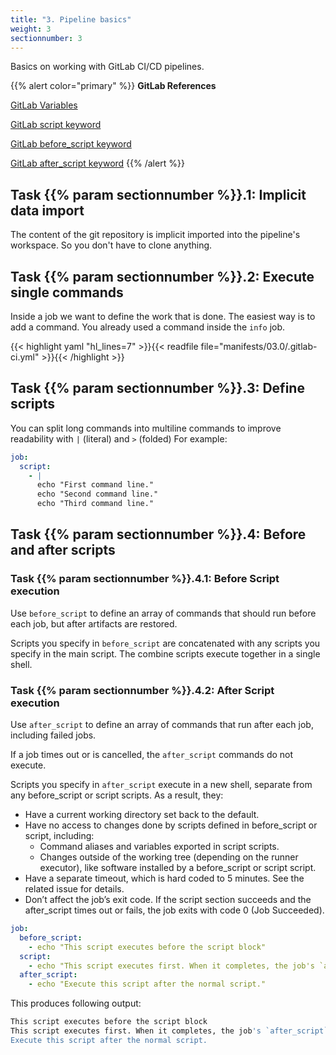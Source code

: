 ```yaml
---
title: "3. Pipeline basics"
weight: 3
sectionnumber: 3
---
```


Basics on working with GitLab CI/CD pipelines.

{{% alert color="primary" %}}
**GitLab References**

[GitLab Variables](https://docs.gitlab.com/ee/ci/variables/)

[GitLab script keyword](https://docs.gitlab.com/ee/ci/yaml/README.html#variables)

[GitLab before_script keyword](https://docs.gitlab.com/ee/ci/yaml/README.html#variables)

[GitLab after_script keyword](https://docs.gitlab.com/ee/ci/yaml/README.html#variables)
{{% /alert %}}

## Task {{% param sectionnumber %}}.1: Implicit data import

The content of the git repository is implicit imported into the pipeline's workspace. So you don't have to clone anything.
<!-- TODO -->

## Task {{% param sectionnumber %}}.2: Execute single commands

Inside a job we want to define the work that is done. The easiest way is to add a command. You already used a command inside the `info` job.

{{< highlight yaml "hl_lines=7" >}}{{< readfile file="manifests/03.0/.gitlab-ci.yml" >}}{{< /highlight >}}

<!-- TODO 

* [ ] Beispiele hier raus und ev. verlinken: https://docs.gitlab.com/ee/ci/yaml/script.html

-->


## Task {{% param sectionnumber %}}.3: Define scripts

You can split long commands into multiline commands to improve readability with `|` (literal) and `>` (folded)
For example:

```yaml
job:
  script:
    - |
      echo "First command line."
      echo "Second command line."
      echo "Third command line."
```


## Task {{% param sectionnumber %}}.4: Before and after scripts


### Task {{% param sectionnumber %}}.4.1: Before Script execution

Use `before_script` to define an array of commands that should run before each job, but after artifacts are restored.

Scripts you specify in `before_script` are concatenated with any scripts you specify in the main script. The combine scripts execute together in a single shell.


### Task {{% param sectionnumber %}}.4.2: After Script execution

Use `after_script` to define an array of commands that run after each job, including failed jobs.

If a job times out or is cancelled, the `after_script` commands do not execute.

Scripts you specify in `after_script` execute in a new shell, separate from any before_script or script scripts. As a result, they:

* Have a current working directory set back to the default.
* Have no access to changes done by scripts defined in before_script or script, including:
  * Command aliases and variables exported in script scripts.
  * Changes outside of the working tree (depending on the runner executor), like software installed by a before_script or script script.
* Have a separate timeout, which is hard coded to 5 minutes. See the related issue for details.
* Don’t affect the job’s exit code. If the script section succeeds and the after_script times out or fails, the job exits with code 0 (Job Succeeded).

```yaml
job:
  before_script:
    - echo "This script executes before the script block"
  script:
    - echo "This script executes first. When it completes, the job's `after_script` executes."
  after_script:
    - echo "Execute this script after the normal script."
```

This produces following output:

```bash
This script executes before the script block
This script executes first. When it completes, the job's `after_script` executes.
Execute this script after the normal script.
```


<!-- TODO
* nur alt Theorie mit Beispiel 
* [ ] https://docs.gitlab.com/ee/ci/yaml/#before_script
* [ ] https://docs.gitlab.com/ee/ci/yaml/#after_script
-->
